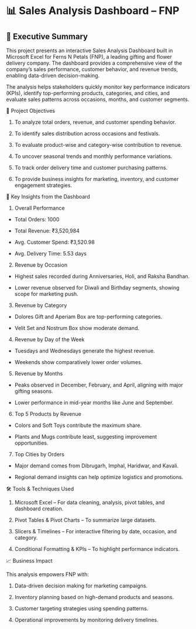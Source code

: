 # 📊 Sales Analysis Dashboard – FNP
## 🔹 Executive Summary

This project presents an interactive Sales Analysis Dashboard built in Microsoft Excel for Ferns N Petals (FNP), a leading gifting and flower delivery company. The dashboard provides a comprehensive view of the company’s sales performance, customer behavior, and revenue trends, enabling data-driven decision-making.

The analysis helps stakeholders quickly monitor key performance indicators (KPIs), identify top-performing products, categories, and cities, and evaluate sales patterns across occasions, months, and customer segments.

🎯 Project Objectives

1. To analyze total orders, revenue, and customer spending behavior.

2. To identify sales distribution across occasions and festivals.

3. To evaluate product-wise and category-wise contribution to revenue.

4. To uncover seasonal trends and monthly performance variations.

5. To track order delivery time and customer purchasing patterns.

6. To provide business insights for marketing, inventory, and customer engagement strategies.

📌 Key Insights from the Dashboard

1. Overall Performance

- Total Orders: 1000

- Total Revenue: ₹3,520,984

- Avg. Customer Spend: ₹3,520.98

- Avg. Delivery Time: 5.53 days

2. Revenue by Occasion

- Highest sales recorded during Anniversaries, Holi, and Raksha Bandhan.

- Lower revenue observed for Diwali and Birthday segments, showing scope for marketing push.

3. Revenue by Category

- Dolores Gift and Aperiam Box are top-performing categories.

- Velit Set and Nostrum Box show moderate demand.

4. Revenue by Day of the Week

- Tuesdays and Wednesdays generate the highest revenue.

- Weekends show comparatively lower order volumes.

5. Revenue by Months

- Peaks observed in December, February, and April, aligning with major gifting seasons.

- Lower performance in mid-year months like June and September.

6. Top 5 Products by Revenue

- Colors and Soft Toys contribute the maximum share.

- Plants and Mugs contribute least, suggesting improvement opportunities.

7. Top Cities by Orders

- Major demand comes from Dibrugarh, Imphal, Haridwar, and Kavali.

- Regional demand insights can help optimize logistics and promotions.


🛠️ Tools & Techniques Used

1. Microsoft Excel – For data cleaning, analysis, pivot tables, and dashboard creation.

2. Pivot Tables & Pivot Charts – To summarize large datasets.

3. Slicers & Timelines – For interactive filtering by date, occasion, and category.

4. Conditional Formatting & KPIs – To highlight performance indicators.

📈 Business Impact

This analysis empowers FNP with:

1. Data-driven decision making for marketing campaigns.

2. Inventory planning based on high-demand products and seasons.

3. Customer targeting strategies using spending patterns.

4. Operational improvements by monitoring delivery timelines.